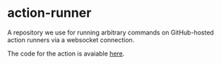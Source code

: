 # action-runner
A repository we use for running arbitrary commands on GitHub-hosted action runners
via a websocket connection.

The code for the action is avaiable [here](https://github.com/neoforged/Reactionable/tree/main/action-runner).